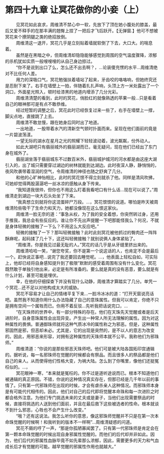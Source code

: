 <h1>第四十九章 让冥花做你的小妾（上）</h1>
<div id="content">&nbsp&nbsp&nbsp&nbsp&nbsp&nbsp&nbsp&nbsp
 见冥花如此哀求，周维清不禁心中一软，先放下了顶在她小腹处的膝盖，最后又爱不释手的在那丰满的翘臀上捏了一把后才飞后跃开。【无弹窗.】他可不想被冥花来个撩阴腿之类的绝招放倒。
 <br/>&nbsp&nbsp&nbsp&nbsp&nbsp&nbsp&nbsp&nbsp
 周维清这一退开，冥花几乎是立刻贴着墙就软倒了下去，大口大。的喘息着。
 <br/>&nbsp&nbsp&nbsp&nbsp&nbsp&nbsp&nbsp&nbsp
 虽然是在黑暗之中，但周维清却隐隐能够感觉到周围的空气温度骤降，浓郁的杀机犹如实质一般嗖嗖嗖的从自己身边掠过。
 <br/>&nbsp&nbsp&nbsp&nbsp&nbsp&nbsp&nbsp&nbsp
 “你不是说到出口了么，怎么还不出去啊？，…论装傻充愣的水平…周维清绝对不比任何人差。
 <br/>&nbsp&nbsp&nbsp&nbsp&nbsp&nbsp&nbsp&nbsp
 用力的深吸口气，冥花勉强扶着墙站了起来，牙齿咬的咯咯响，但她终究还是忍耐下来了。右手在墙壁上一拍，伴随着扎扎声响，头顶上方一米处露出了一个洞口，外面星光照入，顿时给漆黑的地道内增添了几分光彩。
 <br/>&nbsp&nbsp&nbsp&nbsp&nbsp&nbsp&nbsp&nbsp
 周维清清楚的看到，此时的冥花，俏脸红的就像熟透的苹果一般…只是看着自己的眼神那可是有点不敢恭维。
 <br/>&nbsp&nbsp&nbsp&nbsp&nbsp&nbsp&nbsp&nbsp
 经过短暂的调整之后，冥花此时已经恢复过来一些了，右手在墙壁上一撑，脚尖点地，直接跳了上去。
 <br/>&nbsp&nbsp&nbsp&nbsp&nbsp&nbsp&nbsp&nbsp
 周维清不敢怠慢，跟在她身后同时出了地道。
 <br/>&nbsp&nbsp&nbsp&nbsp&nbsp&nbsp&nbsp&nbsp
 一出地道，一股带着水汽的清新空气顿时扑面而来。呈现在他们面前的竟是一片碧波荡漾。
 <br/>&nbsp&nbsp&nbsp&nbsp&nbsp&nbsp&nbsp&nbsp
 一望无际的湖水在星月之光的照耀下轻轻波动着，波光粼粼，份外动人。
 <br/>&nbsp&nbsp&nbsp&nbsp&nbsp&nbsp&nbsp&nbsp
 如此大湖吧只有翡丽城外的翡丽湖而已，毫无疑问，现在他们已经出了东门身在城外了。
 <br/>&nbsp&nbsp&nbsp&nbsp&nbsp&nbsp&nbsp&nbsp
 翡丽湖坐落于翡丽城东不过数百米外，翡丽城护城河的河水都是由这座大湖引入的，出了城只需要穿过湖边的树林就能到达湖边。此时夜深人静，静悄悄的，夜风吹袭带着湿润的空气，令周维清的神径也随之舒爽了几分。
 <br/>&nbsp&nbsp&nbsp&nbsp&nbsp&nbsp&nbsp&nbsp
 和他的心旷神怡相比，此时的冥花恨不得立刻就杀了他。同样是清风吹拂，可她却觉得两股潺潺吧一丝冰凉的感触从身下传来。
 <br/>&nbsp&nbsp&nbsp&nbsp&nbsp&nbsp&nbsp&nbsp
 “我知道我很帅，但你也不用这么盯着我看吧口有什么话…现在可以说了。”周维清走到湖边一块大石头处坐了下来。
 <br/>&nbsp&nbsp&nbsp&nbsp&nbsp&nbsp&nbsp&nbsp
 “我真想立刻就将你这混蛋碎尸万段。…，冥花恨恨的说道。哪怕是昨天被周维清险些吸干了生命力和天力，她都没像现在这么恨这家伙。
 <br/>&nbsp&nbsp&nbsp&nbsp&nbsp&nbsp&nbsp&nbsp
 周维清一脸无奈的道：“事急从权，为了我的安全着想，你突然转过身，还用手推我，我总会有些反应的。谁让你不先出声提醒一下吧那能怪我么？何况，不就是身体轻微的接触了一下么？不用这么大反应吧。”
 <br/>&nbsp&nbsp&nbsp&nbsp&nbsp&nbsp&nbsp&nbsp
 轻微的接触了一下？那叫轻微接触？此时此刻冥花被他抓过的臀肉还一阵阵酥麻呢，起码揉了几十下，这还叫轻微接触？就别说俩人身体紧贴了。
 <br/>&nbsp&nbsp&nbsp&nbsp&nbsp&nbsp&nbsp&nbsp
 “周维清，你是我见过最无耻的人。”冥花的话几乎是从牙缝里挤出来的。
 <br/>&nbsp&nbsp&nbsp&nbsp&nbsp&nbsp&nbsp&nbsp
 周维清哈哈一笑，“谢您夸奖，你不是第一个说这话的人，也肯定不会是最后一个。赶快说正事吧…说完了我还要回去睡觉呢。…，他表面上轻松自如，可实际上，他却已经将自身感知提升到了极限”默默的感受着周围有没有什么变化。冥花既然敢于单独引他出来，必定是有所准备的。要么就是真的没有恶意，要么就是有什么计划，甚至可能是埋伏。
 <br/>&nbsp&nbsp&nbsp&nbsp&nbsp&nbsp&nbsp&nbsp
 幸，在他的仔细探查下并没有现什么动静，周维清才算踏实了几分。单凭一个冥花…还不足以对他构成太大的威胁。
 <br/>&nbsp&nbsp&nbsp&nbsp&nbsp&nbsp&nbsp&nbsp
 冥花不容易才让自己的情绪平复下来…一脸冷冰冰的道：“打开天窗说亮话吧。虽然我不知道你用什么办法隐藏了自己的意珠属性。但我可以肯定，你绝不只是拥有空间一个属牲而已。你用不着反驳…先听我把话说完口，…
 <br/>&nbsp&nbsp&nbsp&nbsp&nbsp&nbsp&nbsp&nbsp
 “在天珠师的世界中，有一部分特殊的存在。他们在天珠先天觉醒或者是后天进阶时，自身意珠属性会出现异变。产生出一种常人所无法理解的属性。因为对这种属性的畏惧。普通御珠师就将这种气质冰冷的属性称之为邪恶。但是，这种属性邪固然是邪，但恶却未必。尤其是，它的出现是突然的，是不以人的意志为改变的。因此，用邪恶来形容，对拥有这种属性的天珠师本就不公平。我称他们为邪珠师。”
 <br/>&nbsp&nbsp&nbsp&nbsp&nbsp&nbsp&nbsp&nbsp
 周维清道：“你说的是那些邪恶天珠师吧。他们可是被大陆各国拓印宫通辑的。据听说，每一名邪珠师在觉醒的时候都会有祭品。而且很多人的祭品都是他们自己的亲人。从而使得他们性格大变，为祸大陆。怎么到了你嘴里，像他们还挺冤枉似的。…，
 <br/>&nbsp&nbsp&nbsp&nbsp&nbsp&nbsp&nbsp&nbsp
 冥花眼神一寒，“本来就是冤枉的。你不过是道听途说而已。根本不知道他们被通辑的真正原因。不错，你说的这种情况真实存在，但那已经是几千年以前的事情了。只有第一代邪珠师在出现的时候，才会有虐杀亲人这种情况。而邪珠师本身是有可能代代相传的。因此，他们对自己的后代即将觉醒本命珠和每一次进阶之时都会格外注意。为他们专门挑选未来的丈夫或是妻子，当他们出现需要祭品的时候，直接将挑选的人送到他们面前，并且在最后救下这些被选者的性命。根本就谈不到什么邪恶，心牲也不会产生什么改变。”
 <br/>&nbsp&nbsp&nbsp&nbsp&nbsp&nbsp&nbsp&nbsp
 “哦？还有这说法。我怎么听你的意思，像这邪珠师觉醒并不只是在第一次本命珠觉醒的时候啊！和我听到的版本不一样啊”…周维清疑惑的问道。
 <br/>&nbsp&nbsp&nbsp&nbsp&nbsp&nbsp&nbsp&nbsp
 冥花不屑的哼了一声，“那是你孤陋寡闻罢了。只有第一代邪珠师是肯定会在第一颗本命珠觉醒的时候出现自身邪属性觉醒的。而他们的后代却并非如此。因为，他们后代的邪属性血脉毕竟不如先辈那么浓郁，因此，需要更多的天力和气血成长后才有觉醒的可能。越早觉醒的邪属性作用也就越大。”
 <br/>&nbsp&nbsp&nbsp&nbsp&nbsp&nbsp&nbsp&nbsp
 <br/>&nbsp&nbsp&nbsp&nbsp&nbsp&nbsp&nbsp&nbsp
</div>

